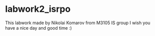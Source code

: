 # labwork2_isrpo
This labwork made by Nikolai Komarov from M3105 IS group
I wish you have a nice day and good time :)




